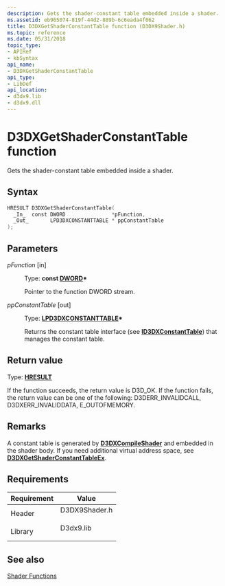```yaml
---
description: Gets the shader-constant table embedded inside a shader.
ms.assetid: eb965074-819f-44d2-889b-6c6eada4f062
title: D3DXGetShaderConstantTable function (D3DX9Shader.h)
ms.topic: reference
ms.date: 05/31/2018
topic_type: 
- APIRef
- kbSyntax
api_name: 
- D3DXGetShaderConstantTable
api_type: 
- LibDef
api_location: 
- d3dx9.lib
- d3dx9.dll
---
```


# D3DXGetShaderConstantTable function

Gets the shader-constant table embedded inside a shader.

## Syntax


```C++
HRESULT D3DXGetShaderConstantTable(
  _In_  const DWORD               *pFunction,
  _Out_       LPD3DXCONSTANTTABLE * ppConstantTable
);
```



## Parameters

<dl> <dt>

*pFunction* \[in\]
</dt> <dd>

Type: **const [**DWORD**](../winprog/windows-data-types.md)\***

Pointer to the function DWORD stream.

</dd> <dt>

 *ppConstantTable* \[out\]
</dt> <dd>

Type: **[**LPD3DXCONSTANTTABLE**](id3dxconstanttable.md)\***

Returns the constant table interface (see [**ID3DXConstantTable**](id3dxconstanttable.md)) that manages the constant table.

</dd> </dl>

## Return value

Type: **[**HRESULT**](https://msdn.microsoft.com/library/Bb401631(v=MSDN.10).aspx)**

If the function succeeds, the return value is D3D\_OK. If the function fails, the return value can be one of the following: D3DERR\_INVALIDCALL, D3DXERR\_INVALIDDATA, E\_OUTOFMEMORY.

## Remarks

A constant table is generated by [**D3DXCompileShader**](d3dxcompileshader.md) and embedded in the shader body. If you need additional virtual address space, see [**D3DXGetShaderConstantTableEx**](d3dxgetshaderconstanttableex.md).

## Requirements



| Requirement | Value |
|--------------------|------------------------------------------------------------------------------------------|
| Header<br/>  | <dl> <dt>D3DX9Shader.h</dt> </dl> |
| Library<br/> | <dl> <dt>D3dx9.lib</dt> </dl>     |



## See also

<dl> <dt>

[Shader Functions](dx9-graphics-reference-d3dx-functions-shader.md)
</dt> </dl>

 

 
